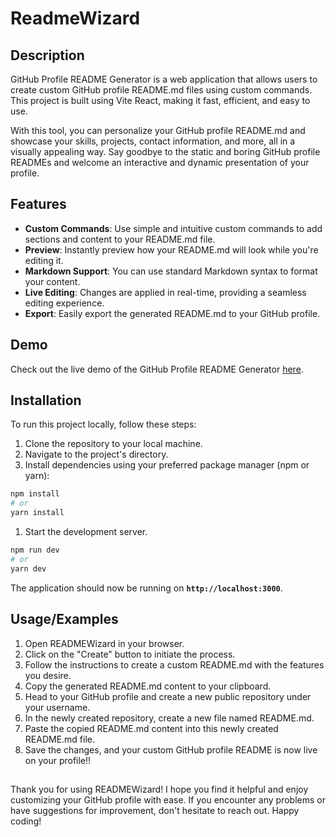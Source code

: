
# ReadmeWizard

## Description
GitHub Profile README Generator is a web application that allows users to create custom GitHub profile README.md files using custom commands. This project is built using Vite React, making it fast, efficient, and easy to use.

With this tool, you can personalize your GitHub profile README.md and showcase your skills, projects, contact information, and more, all in a visually appealing way. Say goodbye to the static and boring GitHub profile READMEs and welcome an interactive and dynamic presentation of your profile.

## Features

- **Custom Commands**: Use simple and intuitive custom commands to add sections and content to your README.md file.
- **Preview**: Instantly preview how your README.md will look while you're editing it.
- **Markdown Support**: You can use standard Markdown syntax to format your content.
- **Live Editing**: Changes are applied in real-time, providing a seamless editing experience.
- **Export**: Easily export the generated README.md to your GitHub profile.


## Demo

Check out the live demo of the GitHub Profile README Generator [here](https://readme-wiz.vercel.app/).


## Installation

To run this project locally, follow these steps:

1. Clone the repository to your local machine.
2. Navigate to the project's directory.
3. Install dependencies using your preferred package manager (npm or yarn):

```bash
npm install
# or
yarn install
```
1. Start the development server.

```bash
npm run dev
# or
yarn dev
```
The application should now be running on **`http://localhost:3000`**.

    
## Usage/Examples

1. Open READMEWizard in your browser.
2. Click on the "Create" button to initiate the process.
3. Follow the instructions to create a custom README.md with the features you desire.
4. Copy the generated README.md content to your clipboard.
5. Head to your GitHub profile and create a new public repository under your username.
6. In the newly created repository, create a new file named README.md.
7. Paste the copied README.md content into this newly created README.md file.
8. Save the changes, and your custom GitHub profile README is now live on your profile!!


## 

Thank you for using READMEWizard! I hope you find it helpful and enjoy customizing your GitHub profile with ease. If you encounter any problems or have suggestions for improvement, don't hesitate to reach out. Happy coding!

